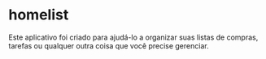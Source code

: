 # homelist
Este aplicativo foi criado para ajudá-lo a organizar suas listas de compras, tarefas ou qualquer outra coisa que você precise gerenciar.
